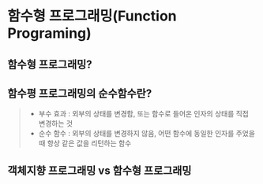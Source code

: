 # 함수형 프로그래밍(Function Programing)

## 함수형 프로그래밍?

## 함수평 프로그래밍의 순수함수란?

> - 부수 효과 : 외부의 상태를 변경함, 또는 함수로 들어온 인자의 상태를 직접 변경하는 것
> - 순수 함수 : 외부의 상태를 변경하지 않음, 어떤 함수에 동일한 인자를 주었을 때 항상 같은 값을 리턴하는 함수<br>

## 객체지향 프로그래밍 vs 함수형 프로그래밍
